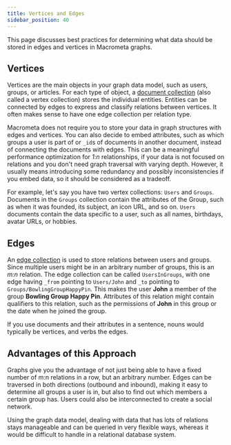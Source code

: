 ```yaml
---
title: Vertices and Edges
sidebar_position: 40
---
```


This page discusses best practices for determining what data should be stored in edges and vertices in Macrometa graphs.

## Vertices

Vertices are the main objects in your graph data model, such as users, groups, or articles. For each type of object, a [document collection](../../collections/documents/) (also called a vertex collection) stores the individual entities. Entities can be connected by edges to express and classify relations between vertices. It often makes sense to have one edge collection per relation type.

Macrometa does not require you to store your data in graph structures with edges and vertices. You can also decide to embed attributes, such as which groups a user is part of or `_id`s of documents in another document, instead of connecting the documents with edges. This can be a meaningful performance optimization for _1:n_ relationships, if your data is not focused on relations and you don't need graph traversal with varying depth. However, it usually means introducing some redundancy and possibly inconsistencies if you embed data, so it should be considered as a tradeoff.

For example, let's say you have two vertex collections: `Users` and `Groups`. Documents in the `Groups` collection contain the attributes of the Group, such as when it was founded, its subject, an icon URL, and so on. `Users` documents contain the data specific to a user, such as all names, birthdays, avatar URLs, or hobbies.

## Edges

An [edge collection](../../collections/graph-edge/) is used to store relations between users and groups. Since multiple users might be in an arbitrary number of groups, this is an _m:n_ relation. The edge collection can be called `UsersInGroups`, with one edge having `_from` pointing to `Users/John` and `_to` pointing to `Groups/BowlingGroupHappyPin`. This makes the user **John** a member of the group **Bowling Group Happy Pin**. Attributes of this relation might contain qualifiers to this relation, such as the permissions of **John** in this group or the date when he joined the group.

If you use documents and their attributes in a sentence, nouns would typically be vertices, and verbs the edges.

## Advantages of this Approach

Graphs give you the advantage of not just being able to have a fixed number of m:n relations in a row, but an arbitrary number. Edges can be traversed in both directions (outbound and inbound), making it easy to determine all groups a user is in, but also to find out which members a certain group has. Users could also be interconnected to create a social network.

Using the graph data model, dealing with data that has lots of relations stays manageable and can be queried in very flexible ways, whereas it would be difficult to handle in a relational database system.
